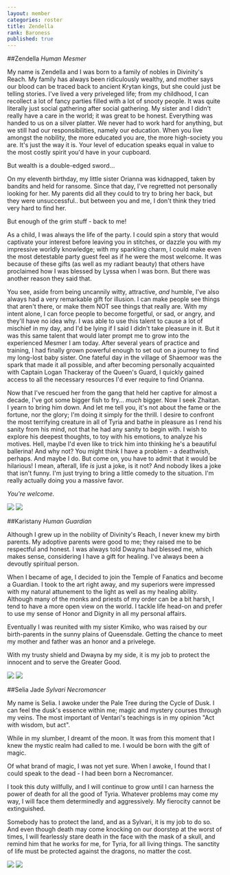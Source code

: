 ```yaml
---
layout: member
categories: roster
title: Zendella
rank: Baroness
published: true
---
```


##Zendella
_Human Mesmer_

My name is Zendella and I was born to a family of nobles in Divinity's Reach. My family has always been ridiculously wealthy, and mother says our blood can be traced back to ancient Krytan kings, but she could just be telling stories. I've lived a very priveleged life; from my childhood, I can recollect a lot of fancy parties filled with a lot of snooty people. It was quite literally just social gathering after social gathering. My sister and I didn't really have a care in the world; it was great to be honest. Everything was handed to us on a silver platter. We never had to work hard for anything, but we still had our responsibilities, namely our education. When you live amongst the nobility, the more educated you are, the more high-society you are. It's just the way it is. Your level of education speaks equal in value to the most costly spirit you'd have in your cupboard. 

But wealth is a double-edged sword...

On my eleventh birthday, my little sister Orianna was kidnapped, taken by bandits and held for ransome. Since that day, I've regretted not personally looking for her. My parents did all they could to try to bring her back, but they were unsuccessful.. but between you and me, I don't think they tried very hard to find her. 

But enough of the grim stuff - back to me!

As a child, I was always the life of the party. I could spin a story that would captivate your interest before leaving you in stitches, or dazzle you with my impressive worldly knowledge; with my sparkling charm, I could make even the most detestable party guest feel as if he were the most welcome. It was because of these gifts (as well as my radiant beauty) that others have proclaimed how I was blessed by Lyssa when I was born. But there was another reason they said that. 

You see, aside from being uncannily witty, attractive, _and_ humble, I've also always had a very remarkable gift for illusion. I can make people see things that aren't there, or make them NOT see things that really are. With my intent alone, I can force people to become forgetful, or sad, or angry, and they'll have no idea why. I was able to use this talent to cause a lot of mischief in my day, and I'd be lying if I said I didn't take pleasure in it. But it was this same talent that would later prompt me to grow into the experienced Mesmer I am today. After several years of practice and training, I had finally grown powerful enough to set out on a journey to find my long-lost baby sister. One fateful day in the village of Shaemoor was the spark that made it all possible, and after becoming personally acquainted with Captain Logan Thackeray of the Queen's Guard, I quickly gained access to all the necessary resources I'd ever require to find Orianna. 

Now that I've rescued her from the gang that held her captive for almost a decade, I've got some bigger fish to fry... _much_ bigger. Now I seek Zhaitan. I yearn to bring him down. And let me tell you, it's not about the fame or the fortune, nor the glory; I'm doing it simply for the thrill. I desire to confront the most terrifying creature in all of Tyria and bathe in pleasure as I rend his sanity from his mind, not that he had any sanity to begin with. I wish to explore his deepest thoughts, to toy with his emotions, to analyze his motives. Hell, maybe I'd even like to trick him into thinking he's a beautiful ballerina! And why not? You might think I have a problem - a deathwish, perhaps. And maybe I do. But come on, you have to admit that it would be hilarious! I mean, afterall, life _is_ just a joke, is it not? And nobody likes a joke that isn't funny. I'm just trying to bring a little comedy to the situation. I'm really actually doing you a massive favor.

_You're welcome._

![](http://i40.tinypic.com/2ppbgqq.jpg)
![](http://i42.tinypic.com/qriwpj.jpg)


##Karistany
_Human Guardian_

Although I grew up in the nobility of Divinity's Reach, I never knew my birth parents. My adoptive parents were good to me; they raised me to be respectful and honest. I was always told Dwayna had blessed me, which makes sense, considering I have a gift for healing. I've always been a devoutly spiritual person.

When I became of age, I decided to join the Temple of Fanatics and become a Guardian. I took to the art right away, and my superiors were impressed with my natural attunement to the light as well as my healing ability. Although many of the monks and priests of my order can be a bit harsh, I tend to have a more open view on the world. I tackle life head-on and prefer to use my sense of Honor and Dignity in all my personal affairs.

Eventually I was reunited with my sister Kimiko, who was raised by our birth-parents in the sunny plains of Queensdale. Getting the chance to meet my mother and father was an honor and a privelege.

With my trusty shield and Dwayna by my side, it is my job to protect the innocent and to serve the Greater Good.

![](http://i39.tinypic.com/311uknq.jpg)
![](http://i40.tinypic.com/23u4dvl.jpg)


##Selia Jade
_Sylvari Necromancer_

My name is Selia. I awoke under the Pale Tree during the Cycle of Dusk. I can feel the dusk's essence within me; magic and mystery courses through my veins. The most important of Ventari's teachings is in my opinion "Act with wisdom, but act".

While in my slumber, I dreamt of the moon. It was from this moment that I knew the mystic realm had called to me. I would be born with the gift of magic.

Of what brand of magic, I was not yet sure. When I awoke, I found that I could speak to the dead - I had been born a Necromancer.

I took this duty willfully, and I will continue to grow until I can harness the power of death for all the good of Tyria. Whatever problems may come my way, I will face them determinedly and aggressively. My fierocity cannot be extinguished.

Somebody has to protect the land, and as a Sylvari, it is my job to do so. And even though death may come knocking on our doorstep at the worst of times, I will fearlessly stare death in the face with the mask of a skull, and remind him that he works for me, for Tyria, for all living things. The sanctity of life must be protected against the dragons, no matter the cost.

![](http://i43.tinypic.com/2cp29lx.jpg)
![](http://i40.tinypic.com/206fz3l.jpg)